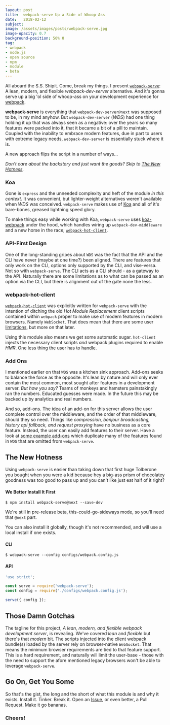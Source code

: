 ```yaml
---
layout: post
title:  webpack-serve Up a Side of Whoop-Ass
date:   2018-02-12
subject:
image: /assets/images/posts/webpack-serve.jpg
image-opacity: 0.7
background-position: 50% 0
tag:
- webpack
- node.js
- open source
- npm
- module
- beta
---
```


All aboard the S.S. Shipit. Come, break my things. I present
[`webpack-serve`](https://github.com/webpack-contrib/webpack-serve):
A lean, modern, and flexible _webpack-dev-server_ alternative. And it's
gonna serve up a big 'ol side of whoop-ass on your development experience for
[webpack](https://webpack.js.org).

<!-- more -->

**webpack-serve** is everything that `webpack-dev-server@next` was supposed to be,
in my mind anyhow. But `webpack-dev-server` (_WDS_) had one thing holding it up
that was always seen as a negative: over the years so many features were packed
into it, that it became a bit of a pill to maintain. Coupled with the inability
to embrace modern features, due in part to users with extreme legacy needs,
`webpack-dev-server` is essentially stuck where it is.

A new approach flips the script in a number of ways...

_Don't care about the backstory and just want the goods? Skip to
[The New Hotness](#the-new-hotness)._

### Koa

Gone is `express` and the unneeded complexity and heft of the module _in this
context_. It was convenient, but lighter-weight alternatives weren't available
when _WDS_ was conceived. `webpack-serve` makes use of [Koa](http://koajs.com/)
and all of it's bare-bones, greased lightning speed glory.

To make things easy while working with Koa, `webpack-serve` uses
[koa-webpack](https://github.com/webpack-contrib/webpack-hot-client) under the
hood, which handles wiring up `webpack-dev-middleware` and a new horse in the
race; [`webpack-hot-client`](#webpack-hot-client).

### API-First Design

One of the long-standing gripes about `WDS` was the fact that the API and the
CLI have never (maybe at one time?) been aligned. There are features that only
work on the CLI, options only supported by the CLI, and vise-versa. Not so with
`webpack-serve`. The CLI acts as a CLI should - as a gateway to the API.
Naturally there are some limitations as to what can be passed as an option via
the CLI, but there is alignment out of the gate none the less.

### webpack-hot-client

[`webpack-hot-client`](https://github.com/webpack-contrib/webpack-hot-client)
was explicitly written for `webpack-serve` with the intention of ditching the
old _Hot Module Replacement_ client scripts contained within `webpack` proper to
make use of modern features in modern browsers. Namely `WebSocket`. That does
mean that there are some user [limitations](#those-damn-gotchas), but more on that later.

Using this module also means we get some automatic sugar. `hot-client` injects
the necessary client scripts _and_ webpack plugins required to enable _HMR_. One
less thing the user has to handle.

### Add Ons

I mentioned earlier on that `WDS` was a kitchen sink approach.
Add-ons seeks to balance the force as the opposite. It's lean by nature and will
only ever contain the most common, most sought after features in a development
server. _But how you say?_ Teams of monkeys and hamsters painstakingly ran the
numbers. Educated guesses were made. In the future this may be backed up by
analytics and real numbers.

And so, add-ons. The idea of an add-on for this server allows the user complete
control over the middleware, and the order of that middleware, should they so need.
Things like _compression, bonjour broadcasting, history api fallback, and request
proxying_ have no business as a core feature. Instead, the user can easily add
features to their server. Have a look at
[some example add-ons](https://github.com/webpack-contrib/webpack-serve/tree/master/docs/addons)
which duplicate many of the features found in `WDS` that are omitted from
`webpack-serve`.

## The New Hotness

Using `webpack-serve` is easier than taking down that first huge Tolberone you
bought when you were a kid because hey a big-ass prism of chocolatey goodness
was too good to pass up and you can't like just eat half of it right?

#### We Better Install It First

```console
$ npm install webpack-serve@next --save-dev
```

We're still in pre-release beta, this-could-go-sideways mode, so you'll need
that `@next` part.

You can also install it globally, though it's not recommended, and will use a
local install if one exists.

#### CLI

```console
$ webpack-serve --config configs/webpack.config.js
```

#### API

```js
'use strict';

const serve = require('webpack-serve');
const config = require('./configs/webpack.config.js');

serve({ config });
```

## Those Damn Gotchas

The tagline for this project, _A lean, modern, and flexible webpack
development server_, is revealing. We've covered _lean_ and _flexible_ but
there's that _modern_ bit. The scripts injected into the client webpack bundle(s)
loaded by the server rely on browser-native `WebSocket`. That means the minimum
browser requirements are tied to that feature support. This is a hard requirement,
and naturally will limit the user-base - those with the need to support the afore
mentioned legacy browsers won't be able to leverage `webpack-serve`.

## Go On, Get You Some

So that's the gist, the long and the short of what this module is and why it
exists. Install it. Tinker. Break it. Open an
[Issue](https://github.com/webpack-contrib/webpack-serve/issues), or even better,
a Pull Request. Make it go bananas.

### Cheers!
